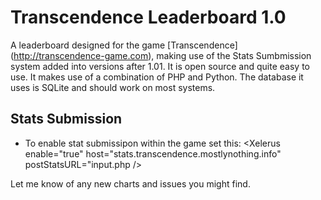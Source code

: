 # Transcendence Leaderboard 1.0 


A leaderboard designed for the game [Transcendence] (http://transcendence-game.com),
making use of the Stats Sumbmission system added into versions after 1.01. It is 
open source and quite easy to use. It makes use of a combination of PHP and Python.
The database it uses is SQLite and should work on most systems. 

## Stats Submission
* To enable stat submissipon within the game set this:
	<Services>
		<Xelerus enable="true"
		host="stats.transcendence.mostlynothing.info"
		postStatsURL="input.php
		/>
	</Services>

Let me know of any new charts and issues you might find. 
